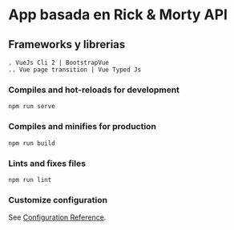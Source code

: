 # App basada en Rick & Morty API

## Frameworks y librerias
```
. VueJs Cli 2 | BootstrapVue
.. Vue page transition | Vue Typed Js
```

### Compiles and hot-reloads for development
```
npm run serve
```

### Compiles and minifies for production
```
npm run build
```

### Lints and fixes files
```
npm run lint
```

### Customize configuration
See [Configuration Reference](https://cli.vuejs.org/config/).
